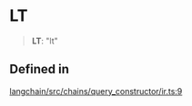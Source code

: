 LT
==

> **LT**: "lt"

Defined in[](#defined-in "Direct link to Defined in")
------------------------------------------------------

[langchain/src/chains/query\_constructor/ir.ts:9](https://github.com/hwchase17/langchainjs/blob/1c1274d/langchain/src/chains/query_constructor/ir.ts#L9)